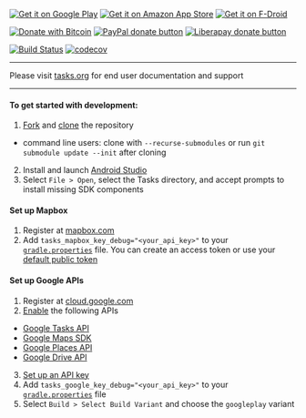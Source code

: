 [![Get it on Google Play](https://img.shields.io/github/release-pre/tasks/tasks.svg?label=google%20play%20store)](https://play.google.com/store/apps/details?id=org.tasks&utm_source=global_co&utm_medium=prtnr&utm_content=Mar2515&utm_campaign=PartBadge&pcampaignid=MKT-Other-global-all-co-prtnr-py-PartBadge-Mar2515-1)
[![Get it on Amazon App Store](https://img.shields.io/github/release/tasks/tasks.svg?label=amazon%20app%20store)](https://www.amazon.com/gp/product/B00QHGTL7O/ref=mas_pm_tasks_astrid_to_do_list_clone)
[![Get it on F-Droid](https://img.shields.io/f-droid/v/org.tasks.svg)](https://f-droid.org/packages/org.tasks/)

[![Donate with Bitcoin](https://img.shields.io/badge/bitcoin-donate-yellow.svg?logo=bitcoin)](https://en.cryptobadges.io/donate/136mW34jW3cmZKhxuTDn3tHXMRwbbaRU8s)
[![PayPal donate button](https://img.shields.io/badge/paypal-donate-yellow.svg?logo=paypal)](https://www.paypal.com/cgi-bin/webscr?cmd=_donations&business=alex@tasks.org)
[![Liberapay donate button](https://img.shields.io/liberapay/receives/tasks.svg?logo=liberapay)](https://liberapay.com/tasks/donate)

[![Build Status](https://travis-ci.org/tasks/tasks.svg?branch=master)](https://travis-ci.org/tasks/tasks) [![codecov](https://codecov.io/gh/tasks/tasks/branch/master/graph/badge.svg)](https://codecov.io/gh/tasks/tasks)

---

Please visit [tasks.org](https://tasks.org) for end user documentation and support

---

#### To get started with development:
1. [Fork](https://help.github.com/articles/fork-a-repo/) and [clone](https://help.github.com/articles/cloning-a-repository/) the repository
  * command line users: clone with `--recurse-submodules` or run `git submodule update --init` after cloning
2. Install and launch [Android Studio](https://developer.android.com/studio/index.html)
3. Select `File > Open`, select the Tasks directory, and accept prompts to install missing SDK components

#### Set up Mapbox
1. Register at [mapbox.com](https://www.mapbox.com)
2. Add `tasks_mapbox_key_debug="<your_api_key>"` to your [`gradle.properties`](https://docs.gradle.org/current/userguide/build_environment.html#sec:gradle_configuration_properties) file. You can create an access token or use your [default public token](https://docs.mapbox.com/help/glossary/access-token/#default-public-token)

#### Set up Google APIs
1. Register at [cloud.google.com](https://cloud.google.com)
2. [Enable](https://cloud.google.com/apis/docs/enable-disable-apis#enable_an_api) the following APIs
  * [Google Tasks API](https://console.cloud.google.com/apis/library/tasks.googleapis.com)
  * [Google Maps SDK](https://console.cloud.google.com/apis/library/maps-android-backend.googleapis.com)
  * [Google Places API](https://console.cloud.google.com/apis/library/places-backend.googleapis.com)
  * [Google Drive API](https://console.cloud.google.com/apis/library/drive.googleapis.com)
3. [Set up an API key](https://cloud.google.com/video-intelligence/docs/common/auth#set_up_an_api_key)
4. Add `tasks_google_key_debug="<your_api_key>"` to your [`gradle.properties`](https://docs.gradle.org/current/userguide/build_environment.html#sec:gradle_configuration_properties) file
5. Select `Build > Select Build Variant` and choose the `googleplay` variant
